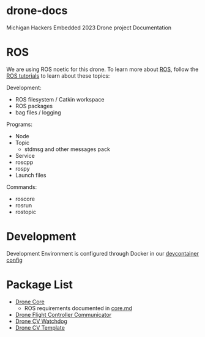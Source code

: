 # drone-docs
Michigan Hackers Embedded 2023 Drone project Documentation

# ROS
We are using ROS noetic for this drone. To learn more about [ROS](https://www.ros.org/), follow the [ROS tutorials](http://wiki.ros.org/ROS/Tutorials) to learn about these topics:

Development:
- ROS filesystem / Catkin workspace
- ROS packages
- bag files / logging

Programs:
- Node
- Topic
  - stdmsg and other messages pack
- Service
- roscpp
- rospy
- Launch files

Commands:
- roscore
- rosrun
- rostopic

# Development

Development Environment is configured through Docker in our [devcontainer config](https://github.com/mh-embed/.devcontainer)

# Package List
- [Drone Core](https://github.com/mh-embed/drone-core)
  - ROS requirements documented in [core.md](https://github.com/mh-embed/drone-docs/blob/main/core.md)
- [Drone Flight Controller Communicator](https://github.com/mh-embed/drone-flight-controller-node)
- [Drone CV Watchdog](https://github.com/mh-embed/drone-cv-watchdog)
- [Drone CV Template](https://github.com/mh-embed/drone-cv-template)
